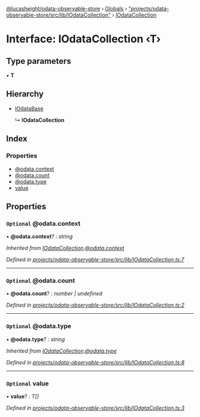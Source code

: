 [@lucasheight/odata-observable-store](../README.md) › [Globals](../globals.md) › ["projects/odata-observable-store/src/lib/IOdataCollection"](../modules/_projects_odata_observable_store_src_lib_iodatacollection_.md) › [IOdataCollection](_projects_odata_observable_store_src_lib_iodatacollection_.iodatacollection.md)

# Interface: IOdataCollection ‹**T**›

## Type parameters

▪ **T**

## Hierarchy

* [IOdataBase](_projects_odata_observable_store_src_lib_iodatacollection_.iodatabase.md)

  ↳ **IOdataCollection**

## Index

### Properties

* [@odata.context](_projects_odata_observable_store_src_lib_iodatacollection_.iodatacollection.md#optional-@odata.context)
* [@odata.count](_projects_odata_observable_store_src_lib_iodatacollection_.iodatacollection.md#optional-@odata.count)
* [@odata.type](_projects_odata_observable_store_src_lib_iodatacollection_.iodatacollection.md#optional-@odata.type)
* [value](_projects_odata_observable_store_src_lib_iodatacollection_.iodatacollection.md#optional-value)

## Properties

### `Optional` @odata.context

• **@odata.context**? : *string*

*Inherited from [IOdataCollection](_projects_odata_observable_store_src_lib_iodatacollection_.iodatacollection.md).[@odata.context](_projects_odata_observable_store_src_lib_iodatacollection_.iodatacollection.md#optional-@odata.context)*

*Defined in [projects/odata-observable-store/src/lib/IOdataCollection.ts:7](https://github.com/lucasheight/odata-observable-store/blob/787a1ef7/projects/odata-observable-store/src/lib/IOdataCollection.ts#L7)*

___

### `Optional` @odata.count

• **@odata.count**? : *number | undefined*

*Defined in [projects/odata-observable-store/src/lib/IOdataCollection.ts:2](https://github.com/lucasheight/odata-observable-store/blob/787a1ef7/projects/odata-observable-store/src/lib/IOdataCollection.ts#L2)*

___

### `Optional` @odata.type

• **@odata.type**? : *string*

*Inherited from [IOdataCollection](_projects_odata_observable_store_src_lib_iodatacollection_.iodatacollection.md).[@odata.type](_projects_odata_observable_store_src_lib_iodatacollection_.iodatacollection.md#optional-@odata.type)*

*Defined in [projects/odata-observable-store/src/lib/IOdataCollection.ts:8](https://github.com/lucasheight/odata-observable-store/blob/787a1ef7/projects/odata-observable-store/src/lib/IOdataCollection.ts#L8)*

___

### `Optional` value

• **value**? : *T[]*

*Defined in [projects/odata-observable-store/src/lib/IOdataCollection.ts:3](https://github.com/lucasheight/odata-observable-store/blob/787a1ef7/projects/odata-observable-store/src/lib/IOdataCollection.ts#L3)*
